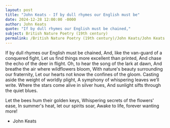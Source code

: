 ```yaml
---
layout: post
title: "John Keats - If by dull rhymes our English must be"
date: 2024-12-28 12:00:00 -0000
author: John Keats
quote: "If by dull rhymes our English must be chained,"
subject: British Nature Poetry (19th century)
permalink: /British Nature Poetry (19th century)/John Keats/John Keats - If by dull rhymes our English must be
---
```


If by dull rhymes our English must be chained,
   And, like the van-guard of a conquered fight,
   Let us find things more excellent than printed,
And chase the echo of the deer in flight.
Oh, to hear the song of the lark at dawn,
And breathe the air where wildflowers bloom,
With nature's beauty surrounding our fraternity,
Let our hearts not know the confines of the gloom.
Casting aside the weight of worldly plight,
   A symphony of whispering leaves we’ll write.
Where the stars come alive in silver hues,
And sunlight sifts through the quiet blues.

Let the bees hum their golden keys,
Whispering secrets of the flowers' ease,
In summer's heat, let our spirits soar,
Awake to life, forever wanting more!

- John Keats
